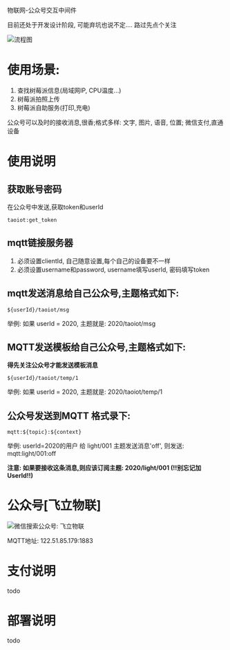 物联网-公众号交互中间件

目前还处于开发设计阶段, 可能弃坑也说不定....
路过先点个关注

![流程图](http://cdn.flizi.cn/img/taoiot_lct.png)


# 使用场景: 

1. 查找树莓派信息(局域网IP, CPU温度...) 
2. 树莓派拍照上传
3. 树莓派自助服务(打印,充电)


公众号可以及时的接收消息,很香;格式多样: 文字, 图片, 语音, 位置; 微信支付,直通设备

# 使用说明

## 获取账号密码
在公众号中发送,获取token和userId
```
taoiot:get_token
```

## mqtt链接服务器

1. 必须设置clientId, 自己随意设置,每个自己的设备要不一样
2. 必须设置username和password, username填写userId, 密码填写token

## mqtt发送消息给自己公众号,主题格式如下:

```
${userId}/taoiot/msg
```
举例: 如果 userId = 2020, 主题就是: 2020/taoiot/msg

## MQTT发送模板给自己公众号,主题格式如下:
**得先关注公众号才能发送模板消息**
```
${userId}/taoiot/temp/1
```
举例: 如果 userId = 2020, 主题就是: 2020/taoiot/temp/1

## 公众号发送到MQTT 格式录下: 

```
mqtt:${topic}:${context}
```

举例: userId=2020的用户 给 light/001 主题发送消息'off', 则发送: mqtt:light/001:off

**注意: 如果要接收这条消息,则应该订阅主题: 2020/light/001  (!!别忘记加UserId!!)**

# 公众号[飞立物联]

![微信搜索公众号: 飞立物联](http://cdn.flizi.cn/img/taoiot_qr.jpg)

MQTT地址: 122.51.85.179:1883

# 支付说明

todo 

# 部署说明

todo

